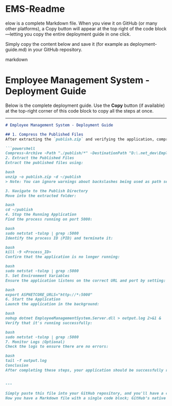 # EMS-Readme

elow is a complete Markdown file. When you view it on GitHub (or many other platforms), a Copy button will appear at the top right of the code block—letting you copy the entire deployment guide in one click.

Simply copy the content below and save it (for example as deployment-guide.md) in your GitHub repository.

markdown
# Employee Management System - Deployment Guide

Below is the complete deployment guide. Use the **Copy** button (if available) at the top-right corner of this code block to copy all the steps at once.

---

```markdown
# Employee Management System - Deployment Guide

## 1. Compress the Published Files
After extracting the `publish.zip` and verifying the application, compress the deployment files to save them for future use:

```powershell
Compress-Archive -Path "./publish/*" -DestinationPath "D:\.net_dev\EmployeeAdminPortal\EmployeeManagementSystem\EmployeeManagementSystem.Server\publish.zip"
2. Extract the Published Files
Extract the published files using:

bash
unzip -o publish.zip -d ~/publish
> Note: You can ignore warnings about backslashes being used as path separators.

3. Navigate to the Publish Directory
Move into the extracted folder:

bash
cd ~/publish
4. Stop the Running Application
Find the process running on port 5000:

bash
sudo netstat -tulnp | grep :5000
Identify the process ID (PID) and terminate it:

bash
kill -9 <Process_ID>
Confirm that the application is no longer running:

bash
sudo netstat -tulnp | grep :5000
5. Set Environment Variables
Ensure the application listens on the correct URL and port by setting:

bash
export ASPNETCORE_URLS="http://*:5000"
6. Start the Application
Launch the application in the background:

bash
nohup dotnet EmployeeManagementSystem.Server.dll > output.log 2>&1 &
Verify that it's running successfully:

bash
sudo netstat -tulnp | grep :5000
7. Monitor Logs (Optional)
Check the logs to ensure there are no errors:

bash
tail -f output.log
Conclusion
After completing these steps, your application should be successfully redeployed and accessible on port 5000. The updated publish.zip archive can be used for future deployments.


---

Simply paste this file into your GitHub repository, and you'll have a convenient, single-copy deployment guide.
Now you have a Markdown file with a single code block; GitHub’s native functionality will display a Copy button that lets users copy the entire guide in one click. Enjoy!
